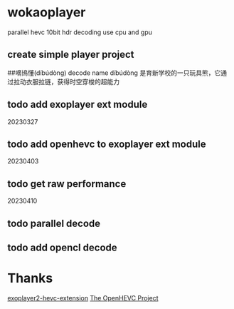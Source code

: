 # wokaoplayer
parallel hevc 10bit hdr decoding use cpu and gpu 
## create simple player project


##嘀鳪懂(díbúdòng)
decode name díbúdòng
是育新学校的一只玩具熊，它通过拉动衣服拉链，获得时空穿梭的超能力
## todo add exoplayer ext module
20230327
## todo add openhevc to exoplayer ext module
20230403
## todo get raw performance
20230410
## todo parallel decode
## todo add opencl decode 

# Thanks
[exoplayer2-hevc-extension](https://github.com/michalliu/exoplayer2-hevc-extension)
[The OpenHEVC Project](https://github.com/OpenHEVC/openHEVC)




